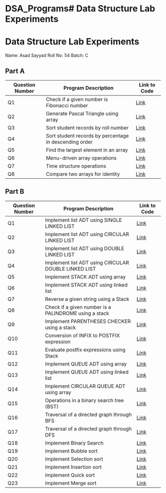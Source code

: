 # DSA_Programs# Data Structure Lab Experiments



# Data Structure Lab Experiments

Name: Asad Sayyad
Roll No: 54
Batch: C

## Part A

| Question Number | Program Description                                      | Link to Code |
| --------------- | ------------------------------------------------------- | ------------ |
| Q1              | Check if a given number is Fibonacci number             | [Link](#)     |
| Q2              | Generate Pascal Triangle using array                   | [Link](#)     |
| Q3              | Sort student records by roll number                     | [Link](#)     |
| Q4              | Sort student records by percentage in descending order  | [Link](#)     |
| Q5              | Find the largest element in an array                    | [Link](#)     |
| Q6              | Menu-driven array operations                             | [Link](#)     |
| Q7              | Time structure operations                                | [Link](#)     |
| Q8              | Compare two arrays for identity                         | [Link](#)     |

## Part B

| Question Number | Program Description                                      | Link to Code |
| --------------- | ------------------------------------------------------- | ------------ |
| Q1              | Implement list ADT using SINGLE LINKED LIST             | [Link](#)     |
| Q2              | Implement list ADT using CIRCULAR LINKED LIST           | [Link](#)     |
| Q3              | Implement list ADT using DOUBLE LINKED LIST             | [Link](#)     |
| Q4              | Implement list ADT using CIRCULAR DOUBLE LINKED LIST    | [Link](#)     |
| Q5              | Implement STACK ADT using array                         | [Link](#)     |
| Q6              | Implement STACK ADT using linked list                   | [Link](#)     |
| Q7              | Reverse a given string using a Stack                    | [Link](#)     |
| Q8              | Check if a given number is a PALINDROME using a stack   | [Link](#)     |
| Q9              | Implement PARENTHESES CHECKER using a stack             | [Link](#)     |
| Q10             | Conversion of INFIX to POSTFIX expression               | [Link](#)     |
| Q11             | Evaluate postfix expressions using Stack                | [Link](#)     |
| Q12             | Implement QUEUE ADT using array                         | [Link](#)     |
| Q13             | Implement QUEUE ADT using linked list                   | [Link](#)     |
| Q14             | Implement CIRCULAR QUEUE ADT using array                | [Link](#)     |
| Q15             | Operations in a binary search tree (BST)                | [Link](#)     |
| Q16             | Traversal of a directed graph through BFS               | [Link](#)     |
| Q17             | Traversal of a directed graph through DFS               | [Link](#)     |
| Q18             | Implement Binary Search                                  | [Link](#)     |
| Q19             | Implement Bubble sort                                   | [Link](#)     |
| Q20             | Implement Selection sort                                | [Link](#)     |
| Q21             | Implement Insertion sort                                | [Link](#)     |
| Q22             | Implement Quick sort                                    | [Link](#)     |
| Q23             | Implement Merge sort                                    | [Link](#)     |
